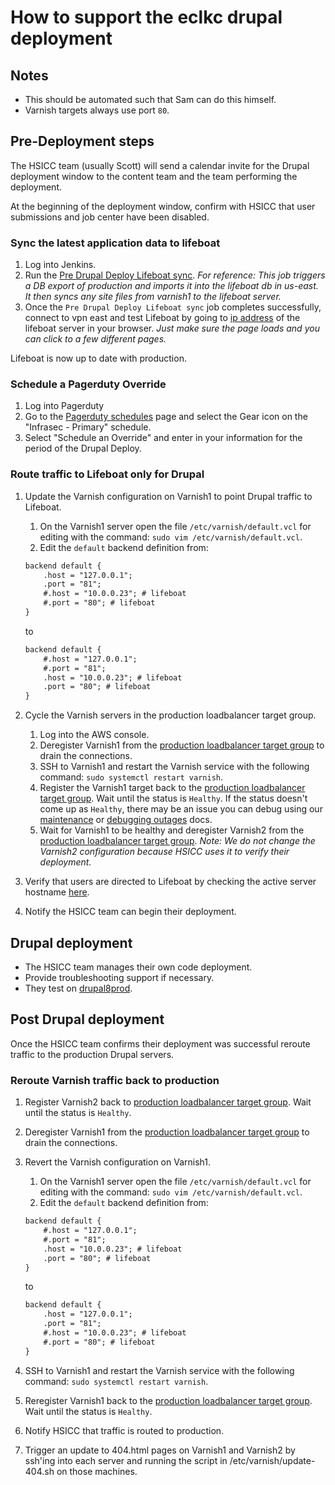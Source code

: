 # How to support the eclkc drupal deployment

## Notes

- This should be automated such that Sam can do this himself.
- Varnish targets always use port `80`.

## Pre-Deployment steps

The HSICC team (usually Scott) will send a calendar invite for the Drupal deployment window to the content team and the team performing the deployment.

At the beginning of the deployment window, confirm with HSICC that user submissions and job center have been disabled.

### Sync the latest application data to lifeboat

1. Log into Jenkins.
1. Run the [Pre Drupal Deploy Lifeboat sync](https://jenkins.eclkc.info/job/Pre%20Drupal%20Deploy%20Lifeboat%20sync/).
   _For reference: This job triggers a DB export of production and imports it into the lifeboat db in us-east. It then syncs any site files from varnish1 to the lifeboat server._
1. Once the `Pre Drupal Deploy Lifeboat sync` job completes successfully, connect to vpn east and test Lifeboat by going to [ip address](http://10.0.0.23) of the lifeboat server in your browser.
   _Just make sure the page loads and you can click to a few different pages._

Lifeboat is now up to date with production.

### Schedule a Pagerduty Override

1. Log into Pagerduty
1. Go to the [Pagerduty schedules](https://headstarthosting.pagerduty.com/schedules) page and select the Gear icon on the "Infrasec - Primary" schedule.
1. Select "Schedule an Override" and enter in your information for the period of the Drupal Deploy.

### Route traffic to Lifeboat only for Drupal

1. Update the Varnish configuration on Varnish1 to point Drupal traffic to Lifeboat.

   1. On the Varnish1 server open the file `/etc/varnish/default.vcl` for editing with the command: `sudo vim /etc/varnish/default.vcl`.
   1. Edit the `default` backend definition from:

   ```txt
   backend default {
       .host = "127.0.0.1";
       .port = "81";
       #.host = "10.0.0.23"; # lifeboat
       #.port = "80"; # lifeboat
   }
   ```

   to

   ```txt
   backend default {
       #.host = "127.0.0.1";
       #.port = "81";
       .host = "10.0.0.23"; # lifeboat
       .port = "80"; # lifeboat
   }
   ```

1. Cycle the Varnish servers in the production loadbalancer target group.

   1. Log into the AWS console.
   1. Deregister Varnish1 from the [production loadbalancer target group][1] to drain the connections.
   1. SSH to Varnish1 and restart the Varnish service with the following command: `sudo systemctl restart varnish`.
   1. Register the Varnish1 target back to the [production loadbalancer target group][1]. Wait until the status is `Healthy`. If the status doesn't come up as `Healthy`, there may be an issue you can debug using our [maintenance](maintenance.md) or [debugging outages](debugging-outages.md) docs.
   1. Wait for Varnish1 to be healthy and deregister Varnish2 from the [production loadbalancer target group][1]. _Note: We do not change the Varnish2 configuration because HSICC uses it to verify their deployment._

1. Verify that users are directed to Lifeboat by checking the active server hostname [here](https://eclkc.ohs.acf.hhs.gov/gethostname.php).

1. Notify the HSICC team can begin their deployment.

## Drupal deployment

- The HSICC team manages their own code deployment.
- Provide troubleshooting support if necessary.
- They test on [drupal8prod](https://drupal8prod.eclkc.info/).

## Post Drupal deployment

Once the HSICC team confirms their deployment was successful reroute traffic to the production Drupal servers.

### Reroute Varnish traffic back to production

1. Register Varnish2 back to [production loadbalancer target group][1]. Wait until the status is `Healthy`.

1. Deregister Varnish1 from the [production loadbalancer target group][1] to drain the connections.

1. Revert the Varnish configuration on Varnish1.

   1. On the Varnish1 server open the file `/etc/varnish/default.vcl` for editing with the command: `sudo vim /etc/varnish/default.vcl`.
   1. Edit the `default` backend definition from:

   ```txt
   backend default {
       #.host = "127.0.0.1";
       #.port = "81";
       .host = "10.0.0.23"; # lifeboat
       .port = "80"; # lifeboat
   }
   ```

   to

   ```txt
   backend default {
       .host = "127.0.0.1";
       .port = "81";
       #.host = "10.0.0.23"; # lifeboat
       #.port = "80"; # lifeboat
   }
   ```

1. SSH to Varnish1 and restart the Varnish service with the following command: `sudo systemctl restart varnish`.

1. Reregister Varnish1 back to the [production loadbalancer target group][1]. Wait until the status is `Healthy`.

1. Notify HSICC that traffic is routed to production.

1. Trigger an update to 404.html pages on Varnish1 and Varnish2 by ssh'ing into each server and running the script in /etc/varnish/update-404.sh on those machines.

[1]: https://console.aws.amazon.com/ec2/home?region=us-east-1#TargetGroup:targetGroupArn=arn:aws:elasticloadbalancing:us-east-1:802093990117:targetgroup/ECLKC-Reader-HTTPS/203a044ad376dddf
